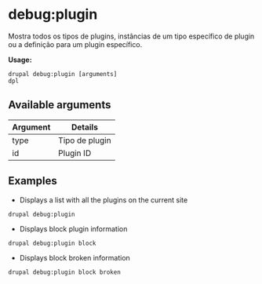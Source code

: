 # debug:plugin
Mostra todos os tipos de plugins, instâncias de um tipo específico de plugin ou a definição para um plugin específico.

**Usage:**
```
drupal debug:plugin [arguments]
dpl
```

## Available arguments
Argument | Details
---------|-------------
type | Tipo de plugin
id | Plugin ID

## Examples
* Displays a list with all the plugins on the current site
```
drupal debug:plugin
```
* Displays block plugin information
```
drupal debug:plugin block
```
* Displays block broken information
```
drupal debug:plugin block broken
```
